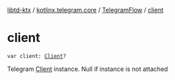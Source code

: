 [libtd-ktx](../../index.md) / [kotlinx.telegram.core](../index.md) / [TelegramFlow](index.md) / [client](./client.md)

# client

`var client: `[`Client`](https://tdlibx.github.io/td/docs/org/drinkless/td/libcore/telegram/Client.html)`?`

Telegram [Client](https://tdlibx.github.io/td/docs/org/drinkless/td/libcore/telegram/Client.html) instance. Null if instance is not attached

